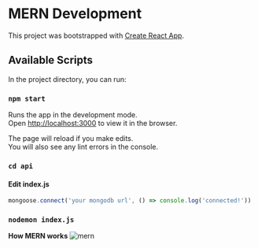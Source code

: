 # MERN Development

This project was bootstrapped with [Create React App](https://github.com/facebook/create-react-app).

## Available Scripts

In the project directory, you can run:

### `npm start`

Runs the app in the development mode.\
Open [http://localhost:3000](http://localhost:3000) to view it in the browser.

The page will reload if you make edits.\
You will also see any lint errors in the console.

### `cd api`

#### Edit index.js
```javascript
mongoose.connect('your mongodb url', () => console.log('connected!'))
```

### `nodemon index.js`

__How MERN works__
![mern](https://webassets.mongodb.com/_com_assets/cms/mern-stack-b9q1kbudz0.png)
